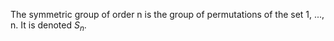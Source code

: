 The symmetric group of order n is the group of permutations of the set
<span>1, ..., n</span>. It is denoted $S_{n}.$
